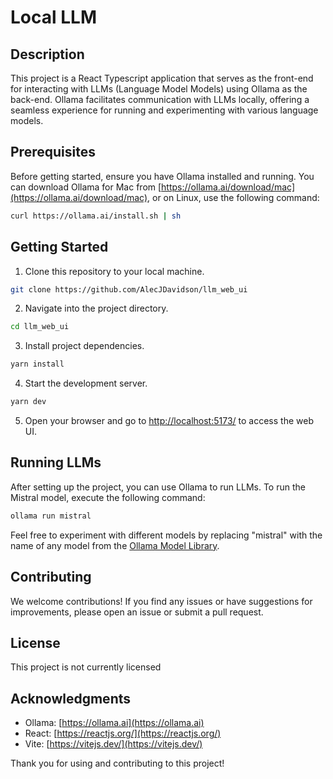 # Local LLM 

## Description

This project is a React Typescript application that serves as the front-end for interacting with LLMs (Language Model Models) using Ollama as the back-end. Ollama facilitates communication with LLMs locally, offering a seamless experience for running and experimenting with various language models.

## Prerequisites

Before getting started, ensure you have Ollama installed and running. You can download Ollama for Mac from [https://ollama.ai/download/mac](https://ollama.ai/download/mac), or on Linux, use the following command:

```bash
curl https://ollama.ai/install.sh | sh
```

## Getting Started

1. Clone this repository to your local machine.

```bash
git clone https://github.com/AlecJDavidson/llm_web_ui
```

2. Navigate into the project directory.

```bash
cd llm_web_ui
```

3. Install project dependencies.

```bash
yarn install
```

4. Start the development server.

```bash
yarn dev
```

5. Open your browser and go to [http://localhost:5173/](http://localhost:5173/) to access the web UI.

## Running LLMs

After setting up the project, you can use Ollama to run LLMs. To run the Mistral model, execute the following command:

```bash
ollama run mistral
```

Feel free to experiment with different models by replacing "mistral" with the name of any model from the [Ollama Model Library](https://ollama.ai/library).

## Contributing

We welcome contributions! If you find any issues or have suggestions for improvements, please open an issue or submit a pull request.

## License

This project is not currently licensed

## Acknowledgments

- Ollama: [https://ollama.ai](https://ollama.ai)
- React: [https://reactjs.org/](https://reactjs.org/)
- Vite: [https://vitejs.dev/](https://vitejs.dev/)

Thank you for using and contributing to this project!
